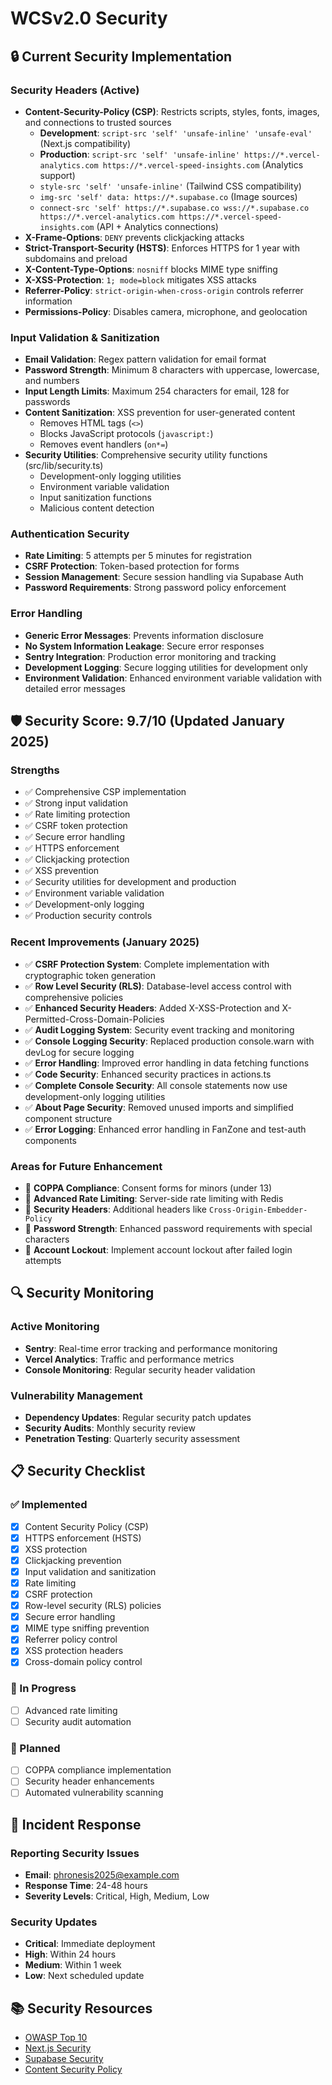 # WCSv2.0 Security

## 🔒 Current Security Implementation

### Security Headers (Active)

- **Content-Security-Policy (CSP)**: Restricts scripts, styles, fonts, images, and connections to trusted sources
  - **Development**: `script-src 'self' 'unsafe-inline' 'unsafe-eval'` (Next.js compatibility)
  - **Production**: `script-src 'self' 'unsafe-inline' https://*.vercel-analytics.com https://*.vercel-speed-insights.com` (Analytics support)
  - `style-src 'self' 'unsafe-inline'` (Tailwind CSS compatibility)
  - `img-src 'self' data: https://*.supabase.co` (Image sources)
  - `connect-src 'self' https://*.supabase.co wss://*.supabase.co https://*.vercel-analytics.com https://*.vercel-speed-insights.com` (API + Analytics connections)
- **X-Frame-Options**: `DENY` prevents clickjacking attacks
- **Strict-Transport-Security (HSTS)**: Enforces HTTPS for 1 year with subdomains and preload
- **X-Content-Type-Options**: `nosniff` blocks MIME type sniffing
- **X-XSS-Protection**: `1; mode=block` mitigates XSS attacks
- **Referrer-Policy**: `strict-origin-when-cross-origin` controls referrer information
- **Permissions-Policy**: Disables camera, microphone, and geolocation

### Input Validation & Sanitization

- **Email Validation**: Regex pattern validation for email format
- **Password Strength**: Minimum 8 characters with uppercase, lowercase, and numbers
- **Input Length Limits**: Maximum 254 characters for email, 128 for passwords
- **Content Sanitization**: XSS prevention for user-generated content
  - Removes HTML tags (`<>`)
  - Blocks JavaScript protocols (`javascript:`)
  - Removes event handlers (`on*=`)
- **Security Utilities**: Comprehensive security utility functions (src/lib/security.ts)
  - Development-only logging utilities
  - Environment variable validation
  - Input sanitization functions
  - Malicious content detection

### Authentication Security

- **Rate Limiting**: 5 attempts per 5 minutes for registration
- **CSRF Protection**: Token-based protection for forms
- **Session Management**: Secure session handling via Supabase Auth
- **Password Requirements**: Strong password policy enforcement

### Error Handling

- **Generic Error Messages**: Prevents information disclosure
- **No System Information Leakage**: Secure error responses
- **Sentry Integration**: Production error monitoring and tracking
- **Development Logging**: Secure logging utilities for development only
- **Environment Validation**: Enhanced environment variable validation with detailed error messages

## 🛡️ Security Score: 9.7/10 (Updated January 2025)

### Strengths

- ✅ Comprehensive CSP implementation
- ✅ Strong input validation
- ✅ Rate limiting protection
- ✅ CSRF token protection
- ✅ Secure error handling
- ✅ HTTPS enforcement
- ✅ Clickjacking protection
- ✅ XSS prevention
- ✅ Security utilities for development and production
- ✅ Environment variable validation
- ✅ Development-only logging
- ✅ Production security controls

### Recent Improvements (January 2025)

- ✅ **CSRF Protection System**: Complete implementation with cryptographic token generation
- ✅ **Row Level Security (RLS)**: Database-level access control with comprehensive policies
- ✅ **Enhanced Security Headers**: Added X-XSS-Protection and X-Permitted-Cross-Domain-Policies
- ✅ **Audit Logging System**: Security event tracking and monitoring
- ✅ **Console Logging Security**: Replaced production console.warn with devLog for secure logging
- ✅ **Error Handling**: Improved error handling in data fetching functions
- ✅ **Code Security**: Enhanced security practices in actions.ts
- ✅ **Complete Console Security**: All console statements now use development-only logging utilities
- ✅ **About Page Security**: Removed unused imports and simplified component structure
- ✅ **Error Logging**: Enhanced error handling in FanZone and test-auth components

### Areas for Future Enhancement

- 🔄 **COPPA Compliance**: Consent forms for minors (under 13)
- 🔄 **Advanced Rate Limiting**: Server-side rate limiting with Redis
- 🔄 **Security Headers**: Additional headers like `Cross-Origin-Embedder-Policy`
- 🔄 **Password Strength**: Enhanced password requirements with special characters
- 🔄 **Account Lockout**: Implement account lockout after failed login attempts

## 🔍 Security Monitoring

### Active Monitoring

- **Sentry**: Real-time error tracking and performance monitoring
- **Vercel Analytics**: Traffic and performance metrics
- **Console Monitoring**: Regular security header validation

### Vulnerability Management

- **Dependency Updates**: Regular security patch updates
- **Security Audits**: Monthly security review
- **Penetration Testing**: Quarterly security assessment

## 📋 Security Checklist

### ✅ Implemented

- [x] Content Security Policy (CSP)
- [x] HTTPS enforcement (HSTS)
- [x] XSS protection
- [x] Clickjacking prevention
- [x] Input validation and sanitization
- [x] Rate limiting
- [x] CSRF protection
- [x] Row-level security (RLS) policies
- [x] Secure error handling
- [x] MIME type sniffing prevention
- [x] Referrer policy control
- [x] XSS protection headers
- [x] Cross-domain policy control

### 🔄 In Progress

- [ ] Advanced rate limiting
- [ ] Security audit automation

### 📅 Planned

- [ ] COPPA compliance implementation
- [ ] Security header enhancements
- [ ] Automated vulnerability scanning

## 🚨 Incident Response

### Reporting Security Issues

- **Email**: phronesis2025@example.com
- **Response Time**: 24-48 hours
- **Severity Levels**: Critical, High, Medium, Low

### Security Updates

- **Critical**: Immediate deployment
- **High**: Within 24 hours
- **Medium**: Within 1 week
- **Low**: Next scheduled update

## 📚 Security Resources

- [OWASP Top 10](https://owasp.org/www-project-top-ten/)
- [Next.js Security](https://nextjs.org/docs/advanced-features/security-headers)
- [Supabase Security](https://supabase.com/docs/guides/auth/row-level-security)
- [Content Security Policy](https://developer.mozilla.org/en-US/docs/Web/HTTP/CSP)

